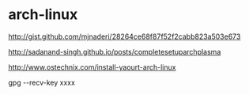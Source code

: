 # arch-linux
http://gist.github.com/mjnaderi/28264ce68f87f52f2cabb823a503e673

http://sadanand-singh.github.io/posts/completesetuparchplasma

http://www.ostechnix.com/install-yaourt-arch-linux

gpg --recv-key xxxx
